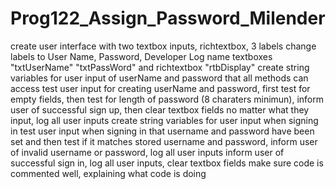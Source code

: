 # Prog122_Assign_Password_Milender
create user interface with two textbox inputs, richtextbox, 3 labels
change labels to User Name, Password, Developer Log
name textboxes "txtUserName" "txtPassWord" and richtextbox "rtbDisplay"
create string variables for user input of userName and password that all methods can access
test user input for creating userName and password, first test for empty fields, then test for length of password (8 charaters minimun), inform user of 
successful sign up, then clear textbox fields no matter what they input, log all user inputs
create string variables for user input when signing in
test user input when signing in that username and password have been set and then test if it matches stored username and password, inform user of invalid username or password, log all user inputs
inform user of successful sign in, log all user inputs, clear textbox fields
make sure code is commented well, explaining what code is doing